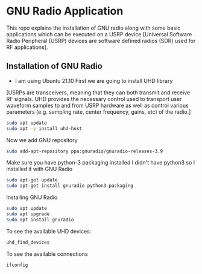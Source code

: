 # GNU Radio Application

This repo explains the installation of GNU radio along with some basic applications which can be executed on a USRP device [Universal Software Radio Peripheral (USRP) devices are software defined radios (SDR) used for RF applications].

## Installation of GNU Radio

 - I am using Ubuntu 21.10 
First we are going to install UHD library

[USRPs are transceivers, meaning that they can both transmit and receive RF signals. UHD provides the necessary control used to transport user waveform samples to and from USRP hardware as well as control various parameters (e.g. sampling rate, center frequency, gains, etc) of the radio.]


```bash
sudo apt update
sudo apt -y install uhd-host
```
Now we add GNU repository 

```bash
sudo add-apt-repository ppa:gnuradio/gnuradio-releases-3.9
```
Make sure you have python-3 packaging installed
I didn't have python3 so I installed it with GNU Radio
```bash
sudo apt-get update
sudo apt-get install gnuradio python3-packaging
```
Installing GNU Radio
```bash
sudo apt update
sudo apt upgrade
sudo apt install gnuradio
```
To see the available UHD devices: 
```bash 
uhd_find_devices
```
To see the available connections 
```bash
ifconfig
```

